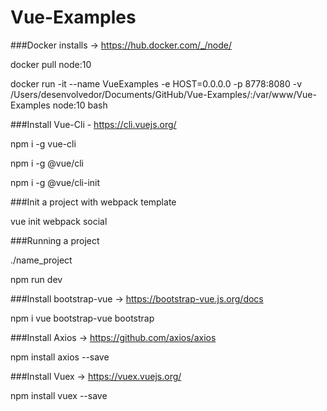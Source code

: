 # Vue-Examples

###Docker installs -> https://hub.docker.com/_/node/

docker pull node:10

docker run -it --name VueExamples -e HOST=0.0.0.0 -p 8778:8080 -v /Users/desenvolvedor/Documents/GitHub/Vue-Examples/:/var/www/Vue-Examples node:10 bash

###Install Vue-Cli - https://cli.vuejs.org/

npm i -g vue-cli

npm i -g @vue/cli

npm i -g @vue/cli-init

###Init a project with webpack template

vue init webpack social

###Running a project

./name_project

npm run dev

###Install bootstrap-vue -> https://bootstrap-vue.js.org/docs

npm i vue bootstrap-vue bootstrap

###Install Axios -> https://github.com/axios/axios

npm install axios --save

###Install Vuex -> https://vuex.vuejs.org/

npm install vuex --save
